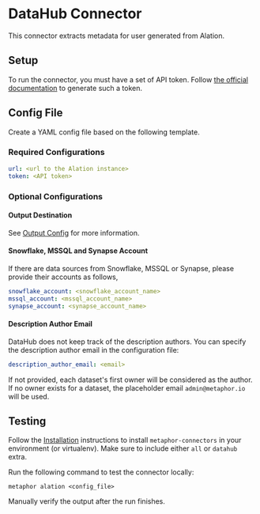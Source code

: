 # DataHub Connector

This connector extracts metadata for user generated from Alation.

## Setup

To run the connector, you must have a set of API token. Follow [the official documentation](https://developer.alation.com/dev/docs/authentication-into-alation-apis) to generate such a token.

## Config File

Create a YAML config file based on the following template.

### Required Configurations

```yaml
url: <url to the Alation instance>
token: <API token>
```

### Optional Configurations

#### Output Destination

See [Output Config](../common/docs/output.md) for more information.

#### Snowflake, MSSQL and Synapse Account

If there are data sources from Snowflake, MSSQL or Synapse, please provide their accounts as follows,

```yaml
snowflake_account: <snowflake_account_name>
mssql_account: <mssql_account_name>
synapse_account: <synapse_account_name>
```

#### Description Author Email

DataHub does not keep track of the description authors. You can specify the description author email in the configuration file:

```yaml
description_author_email: <email>
```

If not provided, each dataset's first owner will be considered as the author. If no owner exists for a dataset, the placeholder email `admin@metaphor.io` will be used.

## Testing

Follow the [Installation](../../README.md) instructions to install `metaphor-connectors` in your environment (or virtualenv). Make sure to include either `all` or `datahub` extra.

Run the following command to test the connector locally:

```shell
metaphor alation <config_file>
```

Manually verify the output after the run finishes.
